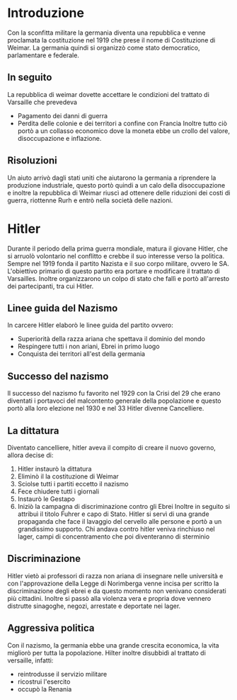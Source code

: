 # Introduzione
Con la sconfitta militare la germania diventa una repubblica e venne proclamata la costituzione nel 1919 che prese il nome di Costituzione di Weimar. La germania quindi si organizzò come stato democratico, parlamentare e federale.
## In seguito
La repubblica di weimar dovette accettare le condizioni del trattato di Varsaille che prevedeva
- Pagamento dei danni di guerra
- Perdita delle colonie e dei territori a confine con Francia
Inoltre tutto ciò portò a un collasso economico dove la moneta ebbe un crollo del valore, disoccupazione e inflazione.
## Risoluzioni
Un aiuto arrivò dagli stati uniti che aiutarono la germania a riprendere la produzione industriale, questo portò quindi a un calo della disoccupazione e inoltre la repubblica di Weimar riuscì ad ottenere delle riduzioni dei costi di guerra, riottenne Rurh e entrò nella società delle nazioni.
# Hitler
Durante il periodo della prima guerra mondiale, matura il giovane Hitler, che si arruolò volontario nel conflitto e crebbe il suo interesse verso la politica. Sempre nel 1919 fonda il partito Nazista e il suo corpo militare, ovvero le SA.
L'obiettivo primario di questo partito era portare e modificare il trattato di Varsailles. Inoltre organizzarono un colpo di stato che fallì e portò all'arresto dei partecipanti, tra cui Hitler.
## Linee guida del Nazismo
In carcere Hitler elaborò le linee guida del partito ovvero:
- Superiorità della razza ariana che spettava il dominio del mondo
- Respingere tutti i non ariani, Ebrei in primo luogo
- Conquista dei territori all'est della germania
## Successo del nazismo
Il successo del nazismo fu favorito nel 1929 con la Crisi del 29 che erano diventati i portavoci del malcontento generale della popolazione e questo portò alla loro elezione nel 1930 e nel 33 Hitler divenne Cancelliere.
## La dittatura
Diventato cancelliere, hitler aveva il compito di creare il nuovo governo, allora decise di:
1) Hitler instaurò la dittatura
2) Eliminò il la costituzione di Weimar
3) Sciolse tutti i partiti eccetto il nazismo
4) Fece chiudere tutti i giornali 
5) Instaurò le Gestapo
6) Iniziò la campagna di discriminazione contro gli Ebrei
Inoltre in seguito si attribuì il titolo Fuhrer e capo di Stato. 
Hitler si servì di una grande propaganda che face il lavaggio del cervello alle persone e portò a un grandissimo supporto. Chi andava contro hitler veniva rinchiuso nel lager, campi di concentramento che poi diventeranno di sterminio
## Discriminazione
Hitler vietò ai professori di razza non ariana di insegnare nelle università e con l'approvazione della Legge di Norimberga venne incisa per scritto la discriminazione degli ebrei e da questo momento non venivano considerati più cittadini. Inoltre si passò alla violenza vera e propria dove vennero distrutte sinagoghe, negozi, arrestate e deportate nei lager.
## Aggressiva politica
Con il nazismo, la germania ebbe una grande crescita economica, la vita migliorò per tutta la popolazione. 
Hilter inoltre disubbidì al trattato di versaille, infatti:
- reintrodusse il servizio militare
- ricostrui l'esercito
- occupò la Renania
